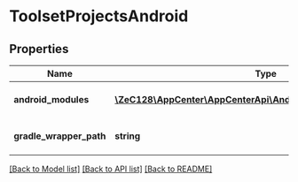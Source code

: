 # ToolsetProjectsAndroid

## Properties
Name | Type | Description | Notes
------------ | ------------- | ------------- | -------------
**android_modules** | [**\ZeC128\AppCenter\AppCenterApi\AndroidProjectAndroidModules[]**](AndroidProjectAndroidModules.md) | Android Gradle modules | 
**gradle_wrapper_path** | **string** | The path of the Gradle wrapper | [optional] 

[[Back to Model list]](../README.md#documentation-for-models) [[Back to API list]](../README.md#documentation-for-api-endpoints) [[Back to README]](../README.md)


